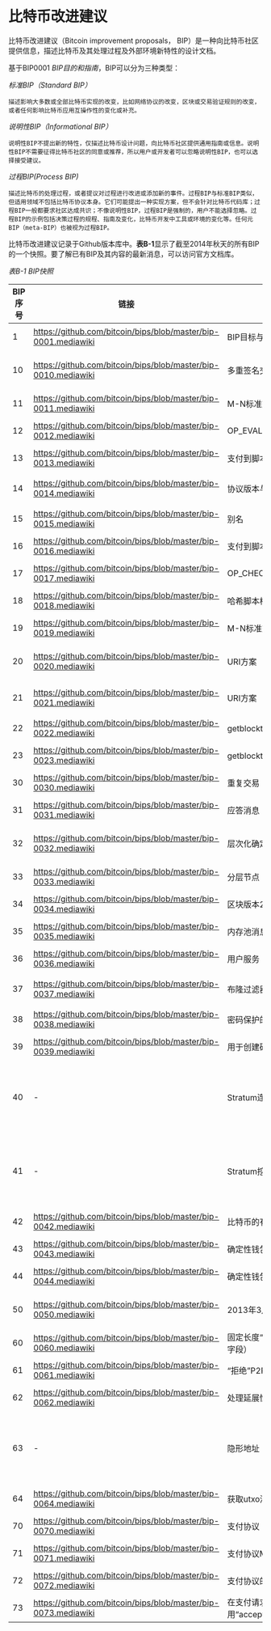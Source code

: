比特币改进建议
====


比特币改进建议（Bitcoin improvement proposals， BIP）是一种向比特币社区提供信息，描述比特币及其处理过程及外部环境新特性的设计文档。

基于BIP0001 *BIP目的和指南*，BIP可以分为三种类型：

*标准BIP（Standard BIP）*

    描述影响大多数或全部比特币实现的改变，比如网络协议的改变，区块或交易验证规则的改变，或者任何影响比特币应用互操作性的变化或补充。

*说明性BIP（Informational BIP）*

    说明性BIP不提出新的特性，仅描述比特币设计问题，向比特币社区提供通用指南或信息。说明性BIP不需要征得比特币社区的同意或推荐，所以用户或开发者可以忽略说明性BIP，也可以选择接受建议。

*过程BIP(Process BIP)*

    描述比特币的处理过程，或者提议对过程进行改进或添加新的事件。过程BIP与标准BIP类似，但适用领域不包括比特币协议本身。它们可能提出一种实现方案，但不会针对比特币代码库；过程BIP一般都要求社区达成共识；不像说明性BIP，过程BIP是强制的，用户不能选择忽略。过程BIP的示例包括决策过程的规程、指南及变化，比特币开发中工具或环境的变化等。任何元BIP（meta-BIP）也被视为过程BIP。


比特币改进建议记录于Github版本库中。**表B-1**显示了截至2014年秋天的所有BIP的一个快照。要了解已有BIP及其内容的最新消息，可以访问官方文档库。

*表B-1 BIP快照*

|BIP序号|链接 |标题| 作者 |类型 |状态|
|----|-------|-----|------|------|------|
|1| https://github.com/bitcoin/bips/blob/master/bip-0001.mediawiki |BIP目标与指南| Amir Taaki |标准|活跃|
|10| https://github.com/bitcoin/bips/blob/master/bip-0010.mediawiki |多重签名交易分布|Alan Reiner| 说明性|草案|
|11| https://github.com/bitcoin/bips/blob/master/bip-0011.mediawiki |M-N标准交易|Gavin Andresen |标准|采纳|
|12| https://github.com/bitcoin/bips/blob/master/bip-0012.mediawiki |OP_EVAL |Gavin Andresen |标准 |撤销|
|13| https://github.com/bitcoin/bips/blob/master/bip-0013.mediawiki |支付到脚本哈希地址格式|Gavin Andresen|标准|终稿|
|14| https://github.com/bitcoin/bips/blob/master/bip-0014.mediawiki |协议版本与用户代理| Amir Taaki,Patrick Strateman|标准 |采纳|
|15 | https://github.com/bitcoin/bips/blob/master/bip-0015.mediawiki |别名|Amir Taaki |标准| 撤销|
|16| https://github.com/bitcoin/bips/blob/master/bip-0016.mediawiki |支付到脚本哈希|Gavin Andresen|标准 |采纳|
|17| https://github.com/bitcoin/bips/blob/master/bip-0017.mediawiki |OP_CHECKHASHVERIFY(CHV)|Luke Dashjr |撤销|草案|
|18| https://github.com/bitcoin/bips/blob/master/bip-0018.mediawiki |哈希脚本校验|Luke Dashjr |标准| 草案|
|19| https://github.com/bitcoin/bips/blob/master/bip-0019.mediawiki |M-N标准交易(Low SigOp)|Luke Dashjr| 标准|草案|
|20| https://github.com/bitcoin/bips/blob/master/bip-0020.mediawiki |URI方案 |Luke Dashjr |标准|被替代|
|21| https://github.com/bitcoin/bips/blob/master/bip-0021.mediawiki |URI方案| Nils Schneider,Matt Corallo|标准 |采纳|
|22| https://github.com/bitcoin/bips/blob/master/bip-0022.mediawiki |getblocktemplate - 基础|Luke Dashjr |标准| 采纳|
|23| https://github.com/bitcoin/bips/blob/master/bip-0023.mediawiki |getblocktemplate - 矿池挖矿|Luke Dashjr |标准| 采纳|
|30| https://github.com/bitcoin/bips/blob/master/bip-0030.mediawiki |重复交易| Pieter Wuille |标准 |采纳|
|31| https://github.com/bitcoin/bips/blob/master/bip-0031.mediawiki |应答消息| Mike Hearn |标准 |采纳|
|32| https://github.com/bitcoin/bips/blob/master/bip-0032.mediawiki |层次化确定性钱包| Pieter Wuille |说明性|采纳|
|33| https://github.com/bitcoin/bips/blob/master/bip-0033.mediawiki |分层节点| Amir Taaki| 标准 |草案|
|34|	https://github.com/bitcoin/bips/blob/master/bip-0034.mediawiki	|区块版本2，币基中的高度|Gavin Andresen|标准|采纳|
|35|	https://github.com/bitcoin/bips/blob/master/bip-0035.mediawiki	|内存池消息|Jeff Garzik|标准|采纳|
|36|	https://github.com/bitcoin/bips/blob/master/bip-0036.mediawiki	|用户服务|Stefan Thomas|标准|草案|
|37|	https://github.com/bitcoin/bips/blob/master/bip-0037.mediawiki	|布隆过滤器|Mike Hearn and Matt Corallo|	标准|采纳|
|38|	https://github.com/bitcoin/bips/blob/master/bip-0038.mediawiki	|密码保护的私钥|Mike Caldwell|标准|草案|
|39|	https://github.com/bitcoin/bips/blob/master/bip-0039.mediawiki	|用于创建确定性密钥的助记码|Slush|标准|草案|
|40|	-	|Stratum连线协议|Slush|标准|BIP编号已分配|
|41|	-	|Stratum挖矿协议|Slush|标准|BIP编号已分配|
|42|	https://github.com/bitcoin/bips/blob/master/bip-0042.mediawiki |比特币的有限货币供应|	Pieter Wuille|标准|草案|
|43|	https://github.com/bitcoin/bips/blob/master/bip-0043.mediawiki |确定性钱包的目标域|	Slush|标准|草案|
|44|	https://github.com/bitcoin/bips/blob/master/bip-0044.mediawiki	|确定性钱包的多账户层次|Slush|标准|草案|
|50|	https://github.com/bitcoin/bips/blob/master/bip-0050.mediawiki	|2013年3月链分叉事后研究|Gavin Andresen|说明性|草案|
|60|	https://github.com/bitcoin/bips/blob/master/bip-0060.mediawiki	|固定长度“版本”消息（交易中继字段）|Amir Taaki|标准|草案|
|61|	https://github.com/bitcoin/bips/blob/master/bip-0061.mediawiki	|“拒绝”P2P消息|Gavin Andresen|标准|草案|
|62|	https://github.com/bitcoin/bips/blob/master/bip-0062.mediawiki	|处理延展性|	Pieter Wuille |标准|草案|
|63|	-	|隐形地址|Peter Todd |标准|BIP编号已分配|
|64|	https://github.com/bitcoin/bips/blob/master/bip-0064.mediawiki	|获取utxo消息|	Mike Hearn |标准|草案|
|70|	https://github.com/bitcoin/bips/blob/master/bip-0070.mediawiki	|支付协议|Gavin Andresen |标准|草案|
|71|	https://github.com/bitcoin/bips/blob/master/bip-0071.mediawiki	|支付协议MIME类型|Gavin Andresen|标准|草案|
|72|	https://github.com/bitcoin/bips/blob/master/bip-0072.mediawiki	|支付协议的URI|Gavin Andresen |标准|草案|
|73|	https://github.com/bitcoin/bips/blob/master/bip-0073.mediawiki |在支付请求URL中使用“accept”报文头|Stephen Pair|标准|草案|